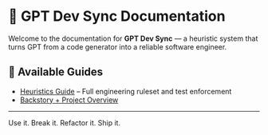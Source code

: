 # 🧠 GPT Dev Sync Documentation

Welcome to the documentation for **GPT Dev Sync** — a heuristic system that turns GPT from a code generator into a reliable software engineer.

## 🔗 Available Guides

- [Heuristics Guide](./heuristics.md) – Full engineering ruleset and test enforcement
- [Backstory + Project Overview](./../README.md)

---

Use it. Break it. Refactor it. Ship it.
